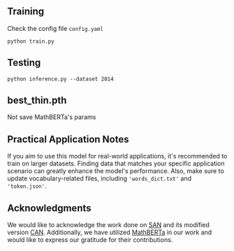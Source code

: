 ## Training

Check the config file ```config.yaml``` 

```
python train.py
```

## Testing

```
python inference.py --dataset 2014
```


## best_thin.pth
Not save MathBERTa's params



## Practical Application Notes

If you aim to use this model for real-world applications, it's recommended to train on larger datasets. Finding data that matches your specific application scenario can greatly enhance the model's performance. Also, make sure to update vocabulary-related files, including `'words_dict.txt'` and `'token.json'`.


## Acknowledgments

We would like to acknowledge the work done on [SAN](https://github.com/tal-tech/SAN) and its modified version [CAN](https://github.com/LBH1024/CAN). Additionally, we have utilized [MathBERTa](https://github.com/witiko/scm-at-arqmath3) in our work and would like to express our gratitude for their contributions.

